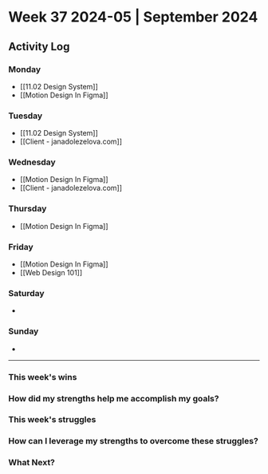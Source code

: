 # Week 37 2024-05 | September 2024


## Activity Log

### Monday
- [[11.02 Design System]]
- [[Motion Design In Figma]]

### Tuesday
- [[11.02 Design System]]
- [[Client - janadolezelova.com]]

### Wednesday
- [[Motion Design In Figma]]
- [[Client - janadolezelova.com]]

### Thursday
- [[Motion Design In Figma]]

### Friday
- [[Motion Design In Figma]]
- [[Web Design 101]]

### Saturday
- 

### Sunday
- 



---

### This week's wins


### How did my strengths help me accomplish my goals?



### This week's struggles



### How can I leverage my strengths to overcome these struggles?



### What Next?